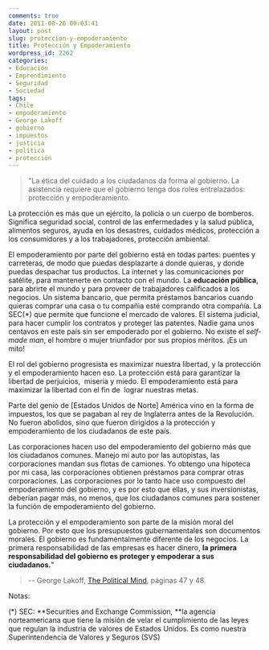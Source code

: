 ```yaml
---
comments: true
date: 2011-08-26 00:03:41
layout: post
slug: proteccion-y-empoderamiento
title: Protección y Empoderamiento
wordpress_id: 2262
categories:
- Educación
- Emprendimiento
- Seguridad
- Sociedad
tags:
- Chile
- empoderamiento
- George Lakoff
- gobierno
- impuestos
- justicia
- política
- protección
---
```


> "La ética del cuidado a los ciudadanos da forma al gobierno. La asistencia requiere que el gobierno tenga dos roles entrelazados: protección y empoderamiento.

La protección es más que un ejército, la policía o un cuerpo de bomberos. Significa seguridad social, control de las enfermedades y la salud pública, alimentos seguros, ayuda en los desastres, cuidados médicos, protección a los consumidores y a los trabajadores, protección ambiental.

El empoderamiento por parte del gobierno está en todas partes: puentes y carreteras, de modo que puedas desplazarte a donde quieras, y donde puedas despachar tus productos. La internet y las comunicaciones por satélite, para mantenerte en contacto con el mundo. La **educación pública**, para abrirte el mundo y para proveer de trabajadores calificados a los negocios. Un sistema bancario, que permita préstamos bancarios cuando quieras comprar una casa o tu compañìa esté comprando otra compañía. La SEC(*) que permite que funcione el mercado de valores. El sistema judicial, para hacer cumplir los contratos y proteger las patentes. Nadie gana unos centavos en este país sin ser empoderado por el gobierno. No existe el _self-made man_, el hombre o mujer triunfador por sus propios méritos. ¡Es un mito!

El rol del gobierno progresista es maximizar nuestra libertad, y la protección y el empoderamiento hacen eso. La protección está para garantizar la libertad de perjuicios,  miseria y miedo. El empoderamiento está para maximizar la libertad con el fin de  lograr nuestras metas.

Parte del genio de [Estados Unidos de Norte] América vino en la forma de impuestos, los que se pagaban al rey de Inglaterra antes de la Revolución. No fueron abolidos, sino que fueron dirigidos a la protección y empoderamiento de los ciudadanos de este país.

Las corporaciones hacen uso del empoderamiento del gobierno más que los ciudadanos comunes. Manejo mi auto por las autopistas, las corporaciones mandan sus flotas de camiones. Yo obtengo una hipoteca por mi casa, las corporaciones obtienen préstamos para comprar otras corporaciones. Las corporaciones por lo tanto hace uso compuesto del empoderamiento del gobierno, y es por esto que ellas, y sus inversionistas, deberían pagar más, no menos, que los ciudadanos comunes para sostener la función de empoderamiento del gobierno.

La protección y el empoderamiento son parte de la misión moral del gobierno. Por esto que los presupuestos gubernamentales son documentos morales. El gobierno es fundamentalmente diferente de los negocios. La primera responsabilidad de las empresas es hacer dinero, **la primera responsabilidad del gobierno es proteger y empoderar a sus ciudadanos.**"

> 
> -- George Lakoff, [The Political Mind](http://t.co/q3siTc2), páginas 47 y 48.
> 
> 

> 
> 






Notas:




(*) SEC: **Securities and Exchange Commission, **la agencia norteamericana que tiene la misión de velar el cumplimiento de las leyes que regulan la industria de valores de Estados Unidos. Es como nuestra Superintendencia de Valores y Seguros (SVS)



